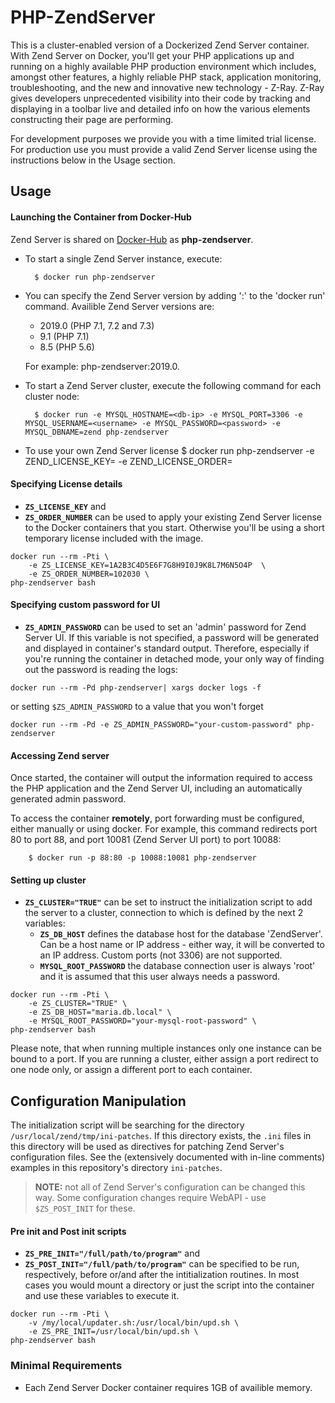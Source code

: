 PHP-ZendServer
==============
This is a cluster-enabled version of a Dockerized Zend Server container.
With Zend Server on Docker, you'll get your PHP applications up and running on a highly available PHP production environment which includes, amongst other features, a highly reliable PHP stack, application monitoring, troubleshooting, and the new and innovative new technology - Z-Ray. Z-Ray gives developers unprecedented visibility into their code by tracking and displaying in a toolbar live and detailed info on how the various elements constructing their page are performing.

For development purposes we provide you with a time limited trial license. For production use you must provide a valid Zend Server license using the instructions below in the Usage section.

Usage
-----
#### Launching the Container from Docker-Hub
Zend Server is shared on [Docker-Hub] as **php-zendserver**.
- To start a single Zend Server instance, execute:

        $ docker run php-zendserver

- You can specify the Zend Server version by adding ':<php-version>'  to the 'docker run' command. Availible Zend Server versions are: 
	- 2019.0 (PHP 7.1, 7.2 and 7.3) 
	- 9.1 (PHP 7.1)
	- 8.5 (PHP 5.6)

  For example: php-zendserver:2019.0.

- To start a Zend Server cluster, execute the following command for each cluster node:

        $ docker run -e MYSQL_HOSTNAME=<db-ip> -e MYSQL_PORT=3306 -e MYSQL_USERNAME=<username> -e MYSQL_PASSWORD=<password> -e MYSQL_DBNAME=zend php-zendserver
- To use your own Zend Server license
        $ docker run php-zendserver -e ZEND_LICENSE_KEY=<license-key> -e ZEND_LICENSE_ORDER=<order-number>

#### Specifying License details

- **`ZS_LICENSE_KEY`** and
- **`ZS_ORDER_NUMBER`** can be used to apply your existing Zend Server license to the Docker containers that you start. Otherwise you'll be using a short temporary license included with the image.
```
docker run --rm -Pti \
    -e ZS_LICENSE_KEY=1A2B3C4D5E6F7G8H9I0J9K8L7M6N5O4P  \
    -e ZS_ORDER_NUMBER=102030 \
php-zendserver bash
```

#### Specifying custom password for UI
- **`ZS_ADMIN_PASSWORD`** can be used to set an 'admin' password for Zend Server UI. If this variable is not specified, a password will be generated and displayed in container's standard output. Therefore, especially if you're running the container in detached mode, your only way of finding out the password is reading the logs:
```
docker run --rm -Pd php-zendserver| xargs docker logs -f
```
or setting `$ZS_ADMIN_PASSWORD` to a value that you won't forget
```
docker run --rm -Pd -e ZS_ADMIN_PASSWORD="your-custom-password" php-zendserver
```

#### Accessing Zend server
Once started, the container will output the information required to access the PHP application and the Zend Server UI, including an automatically generated admin password.

To access the container **remotely**, port forwarding must be configured, either manually or using docker.
For example, this command redirects port 80 to port 88, and port 10081 (Zend Server UI port) to port 10088:

        $ docker run -p 88:80 -p 10088:10081 php-zendserver

#### Setting up cluster

- **`ZS_CLUSTER="TRUE"`** can be set to instruct the initialization script to add the server to a cluster, connection to which is defined by the next 2 variables:
  - **`ZS_DB_HOST`** defines the database host for the database 'ZendServer'. Can be a host name or IP address - either way, it will be converted to an IP address. Custom ports (not 3306) are not supported.
  - **`MYSQL_ROOT_PASSWORD`** the database connection user is always 'root' and it is assumed that this user always needs a password.
```
docker run --rm -Pti \
    -e ZS_CLUSTER="TRUE" \
    -e ZS_DB_HOST="maria.db.local" \
    -e MYSQL_ROOT_PASSWORD="your-mysql-root-password" \
php-zendserver bash
```

Please note, that when running multiple instances only one instance can be bound to a port.
If you are running a cluster, either assign a port redirect to one node only, or assign a different port to each container.

## Configuration Manipulation

The initialization script will be searching for the directory `/usr/local/zend/tmp/ini-patches`. If this directory exists, the `.ini` files in this directory will be used as directives for patching Zend Server's configuration files. See the (extensively documented with in-line comments) examples in this repository's directory `ini-patches`.
> **NOTE:** not all of Zend Server's configuration can be changed this way. Some configuration changes require WebAPI - use `$ZS_POST_INIT` for these.

#### Pre init and Post init scripts

- **`ZS_PRE_INIT="/full/path/to/program"`** and
- **`ZS_POST_INIT="/full/path/to/program"`** can be specified to be run, respectively, before or/and after the intitialization routines. In most cases you would mount a directory or just the script into the container and use these variables to execute it.
```
docker run --rm -Pti \
    -v /my/local/updater.sh:/usr/local/bin/upd.sh \
    -e ZS_PRE_INIT=/usr/local/bin/upd.sh \
php-zendserver bash
```

### Minimal Requirements

- Each Zend Server Docker container requires 1GB of availible memory.

[Docker-Hub]:https://registry.hub.docker.com/_/php-zendserver/
